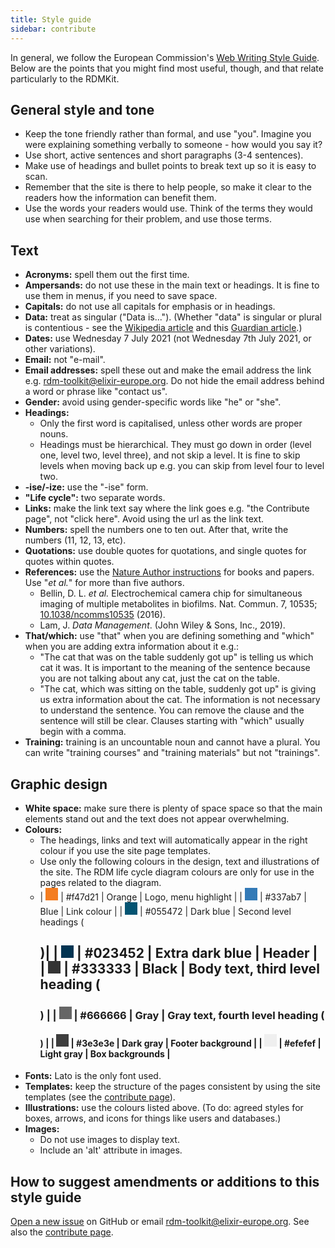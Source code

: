 ```yaml
---
title: Style guide
sidebar: contribute
---
```


In general, we follow the European Commission's [Web Writing Style Guide](https://wikis.ec.europa.eu/display/WEBGUIDE/02.+Web+writing+guidelines). Below are the points that you might find most useful, though, and that relate particularly to the RDMKit.

## General style and tone
  * Keep the tone friendly rather than formal, and use "you". Imagine you were explaining something verbally to someone - how would you say it?
  * Use short, active sentences and short paragraphs (3-4 sentences).
  * Make use of headings and bullet points to break text up so it is easy to scan.
  * Remember that the site is there to help people, so make it clear to the readers how the information can benefit them.
  * Use the words your readers would use. Think of the terms they would use when searching for their problem, and use those terms.

## Text
  * **Acronyms:** spell them out the first time.
  * **Ampersands:** do not use these in the main text or headings. It is fine to use them in menus, if you need to save space.
  * **Capitals:** do not use all capitals for emphasis or in headings.
  * **Data:** treat as singular ("Data is..."). (Whether "data" is singular or plural is contentious - see the [Wikipedia article](https://en.wikipedia.org/wiki/Data_(word)) and this [Guardian article](https://www.theguardian.com/news/datablog/2010/jul/16/data-plural-singular).)
  * **Dates:** use Wednesday 7 July 2021 (not Wednesday 7th July 2021, or other variations).
  * **Email:** not "e-mail".
  * **Email addresses:** spell these out and make the email address the link e.g. [rdm-toolkit@elixir-europe.org](mailto:rdm-toolkit@elixir-europe.org). Do not hide the email address behind a word or phrase like "contact us".
  * **Gender:** avoid using gender-specific words like "he" or "she".
  * **Headings:**
    * Only the first word is capitalised, unless other words are proper nouns.
    * Headings must be hierarchical. They must go down in order (level one, level two, level three), and not skip a level. It is fine to skip levels when moving back up e.g. you can skip from level four to level two.
  * **-ise/-ize:** use the "-ise" form.
  * **"Life cycle":** two separate words.
  * **Links:** make the link text say where the link goes e.g. "the Contribute page", not "click here". Avoid using the url as the link text.
  * **Numbers:** spell the numbers one to ten out. After that, write the numbers (11, 12, 13, etc).
  * **Quotations:** use double quotes for quotations, and single quotes for quotes within quotes.
  * **References:** use the [Nature Author instructions](https://www.nature.com/srep/author-instructions/submission-guidelines#references) for books and papers. Use "<i>et al.</i>" for more than five authors.
    * Bellin, D. L. <i>et al.</i> Electrochemical camera chip for simultaneous imaging of multiple metabolites in biofilms. Nat. Commun. 7, 10535; [10.1038/ncomms10535](http://www.nature.com/articles/ncomms10535) (2016).
    * Lam, J. <cite>Data Management</cite>. (John Wiley & Sons, Inc., 2019).
  * **That/which:** use "that" when you are defining something and "which" when you are adding extra information about it e.g.:
    * "The cat that was on the table suddenly got up" is telling us which cat it was. It is important to the meaning of the sentence because you are not talking about any cat, just the cat on the table.
    * "The cat, which was sitting on the table, suddenly got up" is giving us extra information about the cat. The information is not necessary to understand the sentence. You can remove the clause and the sentence will still be clear. Clauses starting with "which" usually begin with a comma.
  * **Training:** training is an uncountable noun and cannot have a plural. You can write "training courses" and "training materials" but not "trainings".

## Graphic design
  * **White space:** make sure there is plenty of space space so that the main elements stand out and the text does not appear overwhelming.
  * **Colours:** <br />
    * The headings, links and text will automatically appear in the right colour if you use the site page templates.
    * Use only the following colours in the design, text and illustrations of the site. The RDM life cycle diagram colours are only for use in the pages related to the diagram.
    * | <span style="display: inline-block; width: 20px; height: 20px; background: #f47d21;"></span> | #f47d21 | Orange | Logo, menu highlight |
      | <span style="display: inline-block; width: 20px; height: 20px; background: #337ab7;"></span> | #337ab7 | Blue | Link colour |
      | <span style="display: inline-block; width: 20px; height: 20px; background: #055472;"></span> | #055472 | Dark blue | Second level headings (<h2>)|
      | <span style="display: inline-block; width: 20px; height: 20px; background: #023452;"></span> | #023452 | Extra dark blue | Header |
      | <span style="display: inline-block; width: 20px; height: 20px; background: #333333;"></span> | #333333 | Black | Body text, third level heading (<h3>) |
      | <span style="display: inline-block; width: 20px; height: 20px; background: #666666;"></span> | #666666 | Gray | Gray text, fourth level heading (<h4>) |
      | <span style="display: inline-block; width: 20px; height: 20px; background: #3e3e3e;"></span> | #3e3e3e | Dark gray | Footer background |
      | <span style="display: inline-block; width: 20px; height: 20px; background: #efefef;"></span> | #efefef | Light gray | Box backgrounds |
  * **Fonts:** Lato is the only font used.
  * **Templates:** keep the structure of the pages consistent by using the site templates (see the [contribute page](https://rdm.elixir-europe.org/how_to_contribute.html)).
  * **Illustrations:** use the colours listed above. (To do: agreed styles for boxes, arrows, and icons for things like users and databases.)
  * **Images:**
    * Do not use images to display text.
    * Include an 'alt' attribute in images.

## How to suggest amendments or additions to this style guide
[Open a new issue](https://github.com/elixir-europe/rdmkit/issues) on GitHub or email [rdm-toolkit@elixir-europe.org](mailto:rdm-toolkit@elixir-europe.org). See also the [contribute page](https://rdm.elixir-europe.org/how_to_contribute.html).

